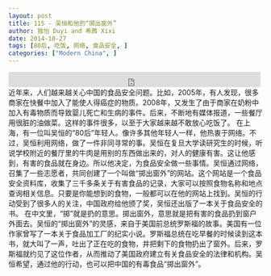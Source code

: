 ```yaml
---
layout: post
title: 115 - 吴恒和他的“掷出窗外”
author: 独怡 Duyi and 希茜 Xixi
date: 2014-10-27
tags: [80后, 吃饭, 网络, 食品安全, ]
categories: ["Modern China", ]
---
```


<iframe src="https://archive.org/embed/slowchinese_201909/Slow_Chinese_115.mp3" width="500" height="30" frameborder="0" webkitallowfullscreen="true" mozallowfullscreen="true" allowfullscreen></iframe>
近年来，人们越来越关心中国的食品安全问题。比如，2005年，有人发现，很多商家在快餐中加入了能使人得癌症的物质。2008年，又发生了由于商家在奶粉中加入有毒物质而导致婴儿死亡和生病的事件。后来，不断地有媒体报道，一些餐厅用很脏的油做菜。这样的事件很多，以至于大家越来越不敢放心吃饭了。
在上海，有一位叫吴恒的“80后”年轻人。像许多其他年轻人一样，他热衷于网络。不过，吴恒利用网络，做了一件非同寻常的事。吴恒在复旦大学读研究生的时候，听说学校附近的餐厅里的牛肉是用别的东西做出来的，对人的健康有害。这让他感到，有害的食品就在身边。所以他决定，为食品安全做一些事情。吴恒通过网络，召集了一些志愿者，共同创建了一个叫做“掷出窗外”的网站。这个网站是一个食品安全资料库，收集了三千多条关于有害食品的记录，大家可以按照食物名称和地点查询相关信息。只要是你能想到的食物，一般都可以在他的网站上找到。吴恒的行动受到了很多人的关注，中国政府给他颁了奖，吴恒还出版了一本关于食品安全的书。
在中文里，“掷”就是扔的意思。掷出窗外，意思就是把有害的食品扔到窗户外面去。吴恒的“掷出窗外”的灵感，来自于美国前总统罗斯福的故事。美国有一位作家曾写了一本关于食品加工厂的纪实小说。罗斯福总统在吃早餐的时候读到这本书，就大叫了一声，吐出了正在吃的食物，并把剩下的食物扔出了窗外。后来，罗斯福就约见了这位作者，从而推动了美国政府建立有关食品安全的法律和机构。吴恒希望，通过他的行动，也可以把中国的有毒食品“掷出窗外”。
